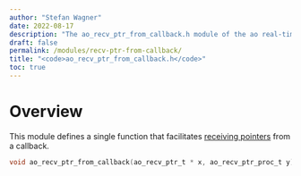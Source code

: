 ```yaml
---
author: "Stefan Wagner"
date: 2022-08-17
description: "The ao_recv_ptr_from_callback.h module of the ao real-time operating system."
draft: false
permalink: /modules/recv-ptr-from-callback/
title: "<code>ao_recv_ptr_from_callback.h</code>"
toc: true
---
```


# Overview

This module defines a single function that facilitates [receiving pointers](recv-ptr.md) from a callback.

```c
void ao_recv_ptr_from_callback(ao_recv_ptr_t * x, ao_recv_ptr_proc_t y);
```

